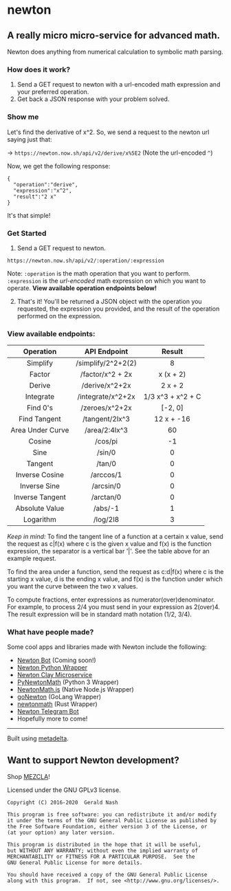 # newton
## A really micro micro-service for advanced math.
Newton does anything from numerical calculation to symbolic math parsing.

### How does it work?
1. Send a GET request to newton with a url-encoded math expression and your preferred operation.
2. Get back a JSON response with your problem solved.


### Show me
Let's find the derivative of x^2.
So, we send a request to the newton url saying just that:

-> `https://newton.now.sh/api/v2/derive/x%5E2` (Note the url-encoded `^`)

Now, we get the following response:
```
{
  "operation":"derive",
  "expression":"x^2",
  "result":"2 x"
}
```
It's that simple!

### Get Started
1. Send a GET request to newton.
```
https://newton.now.sh/api/v2/:operation/:expression
```
Note: `:operation` is the math operation that you want to perform. `:expression` is the *url-encoded* math expression on which you want to operate. **View available operation endpoints below!**

2. That's it! You'll be returned a JSON object with the operation you requested, the expression you provided, and the result of the operation performed on the expression.

### View available endpoints:
| Operation |    API Endpoint   |       Result      |
|:---------:|:-----------------:|:-----------------:|
| Simplify  | /simplify/2^2+2(2)| 8                 |
| Factor    | /factor/x^2 + 2x  | x (x + 2)         |
| Derive    | /derive/x^2+2x    | 2 x + 2           |
| Integrate | /integrate/x^2+2x | 1/3 x^3 + x^2 + C |
| Find 0's  | /zeroes/x^2+2x    | [-2, 0]           |
| Find Tangent| /tangent/2lx^3  | 12 x + -16        |
| Area Under Curve| /area/2:4lx^3| 60               |
| Cosine    | /cos/pi            | -1                 |
| Sine      | /sin/0            | 0                 |
| Tangent   | /tan/0            | 0                 |
| Inverse Cosine    | /arccos/1            | 0                 |
| Inverse Sine    | /arcsin/0            | 0                 |
| Inverse Tangent    | /arctan/0            | 0                 |
| Absolute Value    | /abs/-1            | 1                 |  
| Logarithm | /log/2l8           | 3               |

*Keep in mind:*
To find the tangent line of a function at a certain x value,
send the request as c|f(x) where c is the given x value and f(x) is the function expression, the separator is a vertical bar '|'. See the table above for an example request.

To find the area under a function, send the request as c:d|f(x) where c is the starting x value, d is the ending x value, and f(x) is the function under which you want the curve between the two x values.  

To compute fractions, enter expressions as numerator(over)denominator. For example, to process 2/4 you must send in your expression as 2(over)4. The result expression will be in standard math notation (1/2, 3/4).  

### What have people made?
Some cool apps and libraries made with Newton include the following:
- [Newton Bot](https://twitter.com/aunyks/status/813127765646082050) (Coming soon!)
- [Newton Python Wrapper](https://github.com/ilevn/aionewton)
- [Newton Clay Microservice](https://clay.run/services/nicoslepicos/newton-api)
- [PyNewtonMath](https://github.com/benpryke/PyNewtonMath) (Python 3 Wrapper)
- [NewtonMath.js](https://github.com/benpryke/NewtonMath.js) (Native Node.js Wrapper)
- [goNewton](https://github.com/Jay9596/goNewton) (GoLang Wrapper)
- [newtonmath](https://github.com/anaskhan96/newtonmath) (Rust Wrapper)
- [Newton Telegram Bot](https://t.me/sir_newton_bot)
- Hopefully more to come!

-----------------------------------------------------------------
Built using [metadelta](https://github.com/metadelta/metadelta-core).
## Want to support Newton development?
Shop [MEZCLA](https://mezcla.xyz)!  

Licensed under the GNU GPLv3 license.  

    Copyright (C) 2016-2020  Gerald Nash

    This program is free software: you can redistribute it and/or modify
    it under the terms of the GNU General Public License as published by
    the Free Software Foundation, either version 3 of the License, or
    (at your option) any later version.

    This program is distributed in the hope that it will be useful,
    but WITHOUT ANY WARRANTY; without even the implied warranty of
    MERCHANTABILITY or FITNESS FOR A PARTICULAR PURPOSE.  See the
    GNU General Public License for more details.

    You should have received a copy of the GNU General Public License
    along with this program.  If not, see <http://www.gnu.org/licenses/>.
